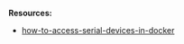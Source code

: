 **Resources:**

- [how-to-access-serial-devices-in-docker](https://www.losant.com/blog/how-to-access-serial-devices-in-docker)
